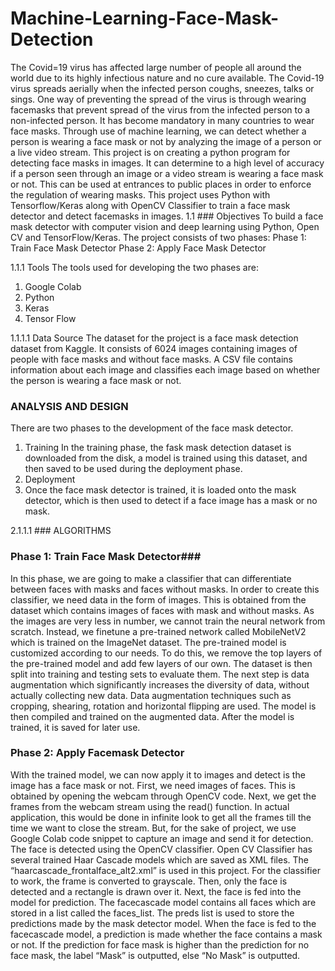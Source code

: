 # Machine-Learning-Face-Mask-Detection
The Covid=19 virus has affected large number of people all around the world due to its highly infectious nature and no cure available. The Covid-19 virus spreads aerially when the infected person coughs, sneezes, talks or sings. One way of preventing the spread of the virus is through wearing facemasks that prevent spread of the virus from the infected person to a non-infected person. It has become mandatory in many countries to wear face masks.
Through use of machine learning, we can detect whether a person is wearing a face mask or not by analyzing the image of a person or a live video stream. This project is on creating a python program for detecting face masks in images. It can determine to a high level of accuracy if a person seen through an image or a video stream is wearing a face mask or not. This can be used at entrances to public places in order to enforce the regulation of wearing masks.
This project uses Python with Tensorflow/Keras along with OpenCV Classifier to train a face mask detector and detect facemasks in images.
1.1	### Objectives 
To build a face mask detector with computer vision and deep learning using Python, Open CV and TensorFlow/Keras.
The project consists of two phases:
Phase 1: Train Face Mask Detector
Phase 2: Apply Face Mask Detector

1.1.1 	Tools
The tools used for developing the two phases are:
1)	Google Colab
2)	Python
3)	Keras
4)	Tensor Flow

1.1.1.1	 Data Source
The dataset for the project is a face mask detection dataset from Kaggle. It consists of 6024 images containing images of people with face masks and without face masks. 
A CSV file contains information about each image and classifies each image based on whether the person is wearing a face mask or not.
 
 ### ANALYSIS AND DESIGN
There are two phases to the development of the face mask detector.
1)	Training
In the training phase, the fask mask detection dataset is downloaded from the disk, a model is trained using this dataset, and then saved to be used during the deployment phase.
2)	Deployment
3)	Once the face mask detector is trained, it is loaded onto the mask detector, which is then used to detect if a face image has a mask or no mask.

 


2.1.1.1 ###	ALGORITHMS 
### Phase 1: Train Face Mask Detector###
In this phase, we are going to make a classifier that can differentiate between faces with masks and faces without masks. 
In order to create this classifier, we need data in the form of images. This is obtained from the dataset which contains images of faces with mask and without masks.
As the images are very less in number, we cannot train the neural network from scratch. Instead, we finetune a pre-trained network called MobileNetV2 which is trained on the ImageNet dataset. 
The pre-trained model is customized according to our needs. To do this, we remove the top layers of the pre-trained model and add few layers of our own. 
The dataset is then split into training and testing sets to evaluate them. The next step is data augmentation which significantly increases the diversity of data, without actually collecting new data. Data augmentation techniques such as cropping, shearing, rotation and horizontal flipping are used.
The model is then compiled and trained on the augmented data.
After the model is trained, it is saved for later use.

 ### Phase 2: Apply Facemask Detector
With the trained model, we can now apply it to images and detect is the image has a face mask or not. 
First, we need images of faces. This is obtained by opening the webcam through OpenCV code. Next, we get the frames from the webcam stream using the read() function. 
In actual application, this would be done in infinite look to get all the frames till the time we want to close the stream. But, for the sake of project, we use Google Colab code snippet to capture an image and send it for detection.
The face is detected using the OpenCV classifier. Open CV Classifier has several trained Haar Cascade models which are saved as XML files. The “haarcascade_frontalface_alt2.xml” is used in this project. 
For the classifier to work, the frame is converted to grayscale. Then, only the face is detected and a rectangle is drawn over it. Next, the face is fed into the model for prediction.
The facecascade model contains all faces which are stored in a list called the faces_list. The preds list is used to store the predictions made by the mask detector model.
When the face is fed to the facecascade model, a prediction is made whether the face contains a mask or not. If the prediction for face mask is higher than the prediction for no face mask, the label “Mask” is outputted, else “No Mask” is outputted.
